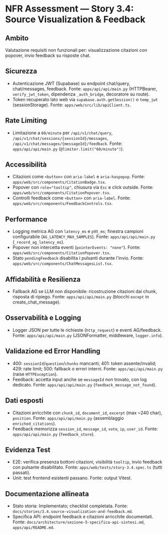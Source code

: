 # NFR Assessment — Story 3.4: Source Visualization & Feedback

## Ambito
Valutazione requisiti non funzionali per: visualizzazione citazioni con popover, invio feedback su risposte chat.

## Sicurezza
- Autenticazione JWT (Supabase) su endpoint chat/query, chat/messages, feedback. Fonte: `apps/api/api/main.py` (HTTPBearer, `verify_jwt_token`, dipendenza `_auth_bridge`, decoratore su route).
- Token recuperato lato web via `supabase.auth.getSession()` o `temp_jwt` (sessionStorage). Fonte: `apps/web/src/lib/apiClient.ts`.

## Rate Limiting
- Limitazione a `60/minute` per `/api/v1/chat/query`, `/api/v1/chat/sessions/{sessionId}/messages`, `/api/v1/chat/messages/{messageId}/feedback`. Fonte: `apps/api/api/main.py` (`@limiter.limit("60/minute")`).

## Accessibilità
- Citazioni come `<button>` con `aria-label` e `aria-haspopup`. Fonte: `apps/web/src/components/CitationBadge.tsx`.
- Popover con `role="tooltip"`, chiusura via `Esc` e click outside. Fonte: `apps/web/src/components/CitationPopover.tsx`.
- Controlli feedback come `<button>` con `aria-label`. Fonte: `apps/web/src/components/FeedbackControls.tsx`.

## Performance
- Logging metrica AG con `latency_ms` e `p95_ms`; finestra campioni configurabile (`AG_LATENCY_MAX_SAMPLES`). Fonte: `apps/api/api/main.py` (`_record_ag_latency_ms`).
- Popover non intercetta eventi (`pointerEvents: "none"`). Fonte: `apps/web/src/components/CitationPopover.tsx`.
- Stato `pendingFeedback` disabilita i pulsanti durante l'invio. Fonte: `apps/web/src/components/ChatMessagesList.tsx`.

## Affidabilità e Resilienza
- Fallback AG se LLM non disponibile: ricostruzione citazioni dai chunk, risposta di ripiego. Fonte: `apps/api/api/main.py` (blocchi `except` in create_chat_message).

## Osservabilità e Logging
- Logger JSON per tutte le richieste (`http_request`) e eventi AG/feedback. Fonte: `apps/api/api/main.py` (JSONFormatter, middleware, `logger.info`).

## Validazione ed Error Handling
- 400: `sessionId`/`question`/`chunks` mancanti; 401: token assente/invalid; 429: rate limit; 500: fallback o errori interni. Fonte: `apps/api/api/main.py` (raise `HTTPException`).
- Feedback: accetta input anche se `messageId` non trovato, con log dedicato. Fonte: `apps/api/api/main.py` (`feedback_message_not_found`).

## Dati esposti
- Citazioni arricchite con `chunk_id`, `document_id`, `excerpt` (max ~240 char), `position`. Fonte: `apps/api/api/main.py` (assemblaggio `enriched_citations`).
- Feedback memorizza `session_id`, `message_id`, `vote`, `ip`, `user_id`. Fonte: `apps/api/api/main.py` (`feedback_store`).

## Evidenza Test
- E2E: verifica presenza bottoni citazioni, visibilità `tooltip`, invio feedback con pulsante disabilitato. Fonte: `apps/web/tests/story-3.4.spec.ts` (tutti passati).
- Unit: test frontend esistenti passano. Fonte: output Vitest.

## Documentazione allineata
- Stato storia: Implementato; checklist completata. Fonte: `docs/stories/3.4.source-visualization-and-feedback.md`.
- Specifica API: endpoint feedback e citazioni arricchite documentati. Fonte: `docs/architecture/sezione-5-specifica-api-sintesi.md`, `apps/api/README.md`.
